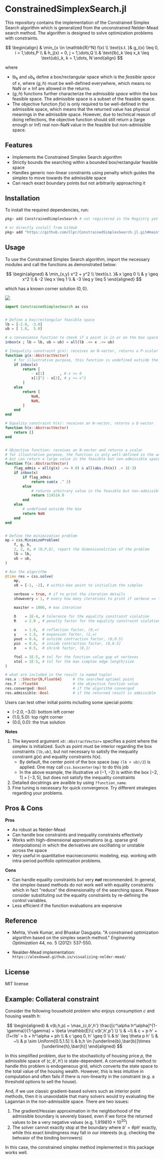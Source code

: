 # ConstrainedSimplexSearch.jl

This repository contains the implementation of the Constrained Simplex Search algorithm
which is generalized from the unconstrained Nelder-Mead search method.
The algorithm is designed to solve optimization problems with constraints.

$$
\begin{align}
& \min_{x \in \mathbb{R}^N} f(x) \\
\text{s.t. }& g_i(x) \leq 0, i = 1,\dots,P \\
& h_j(x) = 0, j = 1,\dots,Q \\
& \text{lb}_k \leq x_k \leq \text{ub}_k, k = 1,\dots, N
\end{align}
$$

where
- $\text{lb}_k$ and $\text{ub}_k$ define a box/rectangular space which is the _feasible space_ of $x$,
where $(g,h)$ must be well-defined everywhere, which means no NaN or $\pm$ Inf are allowed in the returns.
- $(g,h)$ functions further characterize the _admissible space_ within the box feasible space. The admissible space is a subset of the feasible space.
- The objective function $f(x)$ is only required to be well-defined in the admissible space, which means that the returned value has physical meanings in the admissible space. However, due to technical reason of doing reflections, the objective function should still return a (large enough or Inf) real non-NaN value in the feasible but non-admissible space.



## Features

- Implements the Constrained Simplex Search algorithm
- Strictly bounds the searching within a bounded box/rectangular feasible space
- Handles generic non-linear constraints using penalty which guides the simplex to move towards the admissible space
- Can reach exact boundary points but not arbitrarily approaching it

## Installation

To install the required dependencies, run:

```bash
pkg> add ConstrainedSimplexSearch # not registered in the Registry yet

# or directly install from GitHub
pkg> add "https://github.com/Clpr/ConstrainedSimplexSearch.jl.git#main"
```

## Usage

To use the Constrained Simplex Search algorithm, import the necessary modules and call the functions as demonstrated below:

$$
\begin{aligned}
& \min_{x,y} x^2 + y^2 \\
\text{s.t. }& x \geq 0 \\
& y \geq x^2 \\
& -2 \leq x \leq 1 \\
& -3 \leq y \leq 5
\end{aligned}
$$

which has a known corner solution $(0,0)$.

![](asset/feasible_region_with_x0.svg)


```julia
import ConstrainedSimplexSearch as css


# Define a box/rectangular feasible space
lb = [-2.0, -3.0]
ub = [ 1.0,  5.0]

# a convenience function to check if a point is in or on the box space
inbox(x ; lb = lb, ub = ub) = all(lb .<= x .<= ub)

# Inequality constraint g(x): receives an N-vector, returns a P-scalar
function g(x::AbstractVector)
    # for illustrative purpose, this function is undefined outside the box
    if inbox(x)
        return [
            - x[1]       , # x >= 0
            x[1]^2 - x[2], # y >= x^2
        ]
    else
        return [
            NaN,
            NaN,
        ]
    end
end

# Equality constraint h(x): receives an N-vector, returns a Q-vector
function h(x::AbstractVector)
    return []
end


# Objective function: receives an N-vector and returns a scalar
# for illustrative purpose, the function is only well-defined in the admissible space
# but can return a large value in the feasible but non-admissible space
function f(x::AbstractVector)
    flag_admis = all(g(x) .<= 0.0) & all(abs.(h(x)) .< 1E-3)
	if inbox(x)
    	if flag_admis
			return sum(x .^ 2)
        else
            # returns arbitrary value in the feasible but non-admissible space
        	return 114514.0
        end
    else
        # undefined outside the box
    	return NaN
    end
end


# Define the minimization problem
mp = css.MinimizeProblem(
    f, g, h,
    2, 2, 0, # (N,P,Q), report the dimensionalities of the problem
    lb = lb,
    ub = ub,
)

# Run the algorithm
@time res = css.solve(
    mp,
    x0 = [-1, -2], # within-box point to initialize the simplex

    verbose = true, # if to print the iteration details
    showevery = 1, # every how many iterations to print if verbose == true

    maxiter = 1000, # max iteration

    δ    = 1E-4, # tolerance for the equality constraint violation
    R    = 2.0 , # penalty factor for the equality constraint violation
    
    α    = 1.0,  # reflection factor, (0,∞)
    γ    = 1.5,  # expansion factor, (1,∞)
    ρout = 0.4,  # outside contraction factor, (0,0.5]
    ρin  = 0.4,  # inside contraction factor, (0,0.5]
    σ    = 0.5,  # shrink factor, (0,1)

    ftol = 1E-5, # tol for the function value gap at vertexes
    xtol = 1E-5, # tol for the max simplex edge length/size
)

# what are included in the result (a named tuple)
res.x ::SVector{N,Float64}     # the searched optimal point
res.f ::Float64                # the objective function value
res.converged::Bool            # if the algorithm converged
res.admissible::Bool           # if the returned result is admissible
```

Users can test other initial points including some special points:
- $(-2.0,-3.0)$: bottom left corner
- $(1.0,5.0)$: top right corner
- $(0.0,0.0)$: the true solution

**Notes**
1. The keyword argument `x0::AbstractVector=` specifies a point where the simplex is initialized. Such as point must be interior regarding the box constraints `[lb,ub]`, but not necessary to satisfy the inequality constraint $g(x)$ and equality constraints $h(x)$.
    - By default, the center point of the box space (say `(lb + ub)/2`) is applied. One may call `css.boxcenter(mp)` to do this job
    - In the above example, the illustrative `x0` $(-1,-2)$ is within the box $[-2,1]\times [-3,5]$, but does not satisfy the inequality constraints
2. Detailed docstrings are availble by using `?function_name`.
3. Fine tuning is necessary for quick convergence. Try different strategies regarding your problems.



## Pros & Cons

**Pros**
- As robust as Nelder-Mead
- Can handle box constraints and inequality constraints effectively
- Works with high-dimensional approximations (e.g. sparse grid interpolations)
in which the derivatives are oscilliating or unstable across the space
- Very useful in quantitative macroeconomic modeling, esp. working with intra-period portfolio optimization problems.

**Cons**
- Can handle equality constraints but very **_not_** recommended. In general, the simplex-based methods do not work well with equality constraints which in fact "reduce" the dimensionality of the searching space. Please consider substituting out the equality constraints by re-defining the control variables.
- Less efficient if the function evaluations are expensive




## Reference

- Mehta, Vivek Kumar, and Bhaskar Dasgupta. "A constrained optimization algorithm based on the simplex search method." _Engineering Optimization_ 44, no. 5 (2012): 537-550.

- Nealder-Mead implementation: `https://alexdowad.github.io/visualizing-nelder-mead/`


## License

MIT license


## Example: Collateral constraint

Consider the following household problem who enjoys consumption $c$ and housing wealth $h$:

$$
\begin{aligned}
& v(b,h,p) = \max_{c,b',h'} \frac{[c^\alpha h^\alpha]^{1-\gamma}}{1-\gamma} + \beta \mathbb{E}\{ v(b',h',p') \} \\
& ~\\
& c + p h' + (1+r)b' = b + h^\alpha + ph \\
& c \geq 0, h' \geq 0 \\
& b' \leq \theta p h' \\
& ~\\
& p \sim Uniform[0.5,1.5] \\
& b,h \in [\underline{b},\bar{b}]\times [\underline{h},\bar{h}]
\end{aligned}
$$

In this simplified problem, due to the stochasticity of housing price $p$,
the admissible space of $(c,b',h')$ is state-dependent. A conventional method 
to handle this problem is endogeneous grid, which converts the state space to the 
total value of the housing wealth.
However, this is less intuitive in computation and often fails if there is non-linearity
in the constraint (e.g. a threshold options to sell the house).

And, if we use classic gradient-based solvers such as interior point methods,
then it is unavoidable that many solvers would try evaluating the Laganrian
in the non-admissible space. There are two issues:
1. The gradient/Hessian approximation in the neighborhood of the admissible boundary
is severely biased, even if we force the returned values to be a
very negative values (e.g. $1.919810\times 10^{20}$)
2. The solver cannot exactly stop at the boundary where $b'=\theta p h'$ exactly, while
this exact bindingness may fall in our interests (e.g. checking the behvaior of the binding borrowers)

In this case, the constrained simplex method implemented in this package works well.





